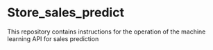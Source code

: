 # Store_sales_predict
This repository contains instructions for the operation of the machine learning API for sales prediction 
